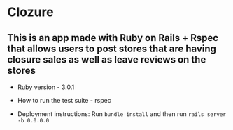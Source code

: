 # Clozure

## This is an app made with Ruby on Rails + Rspec that allows users to post stores that are having closure sales as well as leave reviews on the stores

* Ruby version - 3.0.1

* How to run the test suite - rspec

* Deployment instructions:
Run <code>bundle install</code> and then run <code>rails server -b 0.0.0.0</code>
